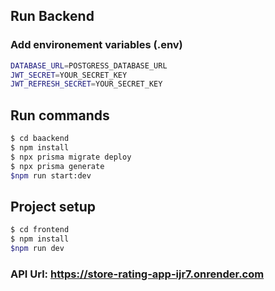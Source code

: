## Run Backend
### Add environement variables (.env)
```bash
DATABASE_URL=POSTGRESS_DATABASE_URL
JWT_SECRET=YOUR_SECRET_KEY
JWT_REFRESH_SECRET=YOUR_SECRET_KEY
```
## Run commands
```bash
$ cd baackend
$ npm install
$ npx prisma migrate deploy
$ npx prisma generate
$npm run start:dev
```

## Project setup

```bash
$ cd frontend
$ npm install
$npm run dev
```


### API Url: https://store-rating-app-ijr7.onrender.com
